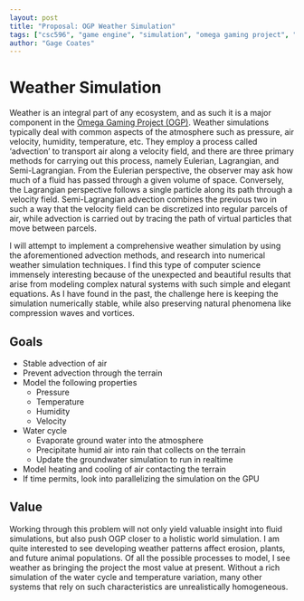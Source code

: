 ```yaml
---
layout: post
title: "Proposal: OGP Weather Simulation"
tags: ["csc596", "game engine", "simulation", "omega gaming project", "proposal", "weather"]
author: "Gage Coates"
---
```


# Weather Simulation

 Weather is an integral part of any ecosystem, and as such it is a major component in the [Omega Gaming Project (OGP)](https://www.omega-gaming-project.org). Weather simulations typically deal with common aspects of the atmosphere such as pressure, air velocity, humidity, temperature, etc. They employ a process called ‘advection’ to transport air along a velocity field, and there are three primary methods for carrying out this process, namely Eulerian, Lagrangian, and Semi-Lagrangian. From the Eulerian perspective, the observer may ask how much of a fluid has passed through a given volume of space. Conversely, the Lagrangian perspective follows a single particle along its path through a velocity field. Semi-Lagrangian advection combines the previous two in such a way that the velocity field can be discretized into regular parcels of air, while advection is carried out by tracing the path of virtual particles that move between parcels.

I will attempt to implement a comprehensive weather simulation by using the aforementioned advection methods, and research into numerical weather simulation techniques. I find this type of computer science immensely interesting because of the unexpected and beautiful results that arise from modeling complex natural systems with such simple and elegant equations. As I have found in the past, the challenge here is keeping the simulation numerically stable, while also preserving natural phenomena like compression waves and vortices.

## Goals

* Stable advection of air
* Prevent advection through the terrain
* Model the following properties
    * Pressure
    * Temperature
    * Humidity
    * Velocity
* Water cycle
    * Evaporate ground water into the atmosphere
    * Precipitate humid air into rain that collects on the terrain
    * Update the groundwater simulation to run in realtime
* Model heating and cooling of air contacting the terrain
* If time permits, look into parallelizing the simulation on the GPU

## Value

Working through this problem will not only yield valuable insight into fluid simulations, but also push OGP closer to a holistic world simulation. I am quite interested to see developing weather patterns affect erosion, plants, and future animal populations. Of all the possible processes to model, I see weather as bringing the project the most value at present. Without a rich simulation of the water cycle and temperature variation, many other systems that rely on such characteristics are unrealistically homogeneous.
